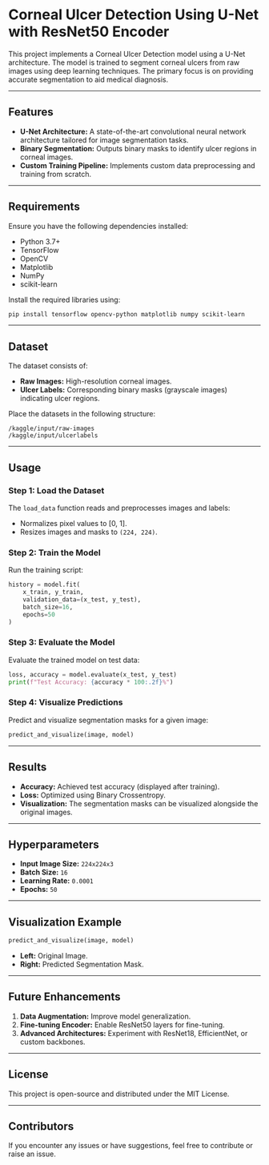 # Corneal Ulcer Detection Using U-Net with ResNet50 Encoder

This project implements a Corneal Ulcer Detection model using a U-Net architecture. The model is trained to segment corneal ulcers from raw images using deep learning techniques. The primary focus is on providing accurate segmentation to aid medical diagnosis.

---

## Features

- **U-Net Architecture:** A state-of-the-art convolutional neural network architecture tailored for image segmentation tasks.
- **Binary Segmentation:** Outputs binary masks to identify ulcer regions in corneal images.
- **Custom Training Pipeline:** Implements custom data preprocessing and training from scratch.

---

## Requirements

Ensure you have the following dependencies installed:

- Python 3.7+
- TensorFlow
- OpenCV
- Matplotlib
- NumPy
- scikit-learn

Install the required libraries using:

```bash
pip install tensorflow opencv-python matplotlib numpy scikit-learn
```

---

## Dataset

The dataset consists of:

- **Raw Images:** High-resolution corneal images.
- **Ulcer Labels:** Corresponding binary masks (grayscale images) indicating ulcer regions.

Place the datasets in the following structure:

```
/kaggle/input/raw-images
/kaggle/input/ulcerlabels
```

---

## Usage

### Step 1: Load the Dataset

The `load_data` function reads and preprocesses images and labels:

- Normalizes pixel values to [0, 1].
- Resizes images and masks to `(224, 224)`.

### Step 2: Train the Model

Run the training script:

```python
history = model.fit(
    x_train, y_train,
    validation_data=(x_test, y_test),
    batch_size=16,
    epochs=50
)
```

### Step 3: Evaluate the Model

Evaluate the trained model on test data:

```python
loss, accuracy = model.evaluate(x_test, y_test)
print(f"Test Accuracy: {accuracy * 100:.2f}%")
```

### Step 4: Visualize Predictions

Predict and visualize segmentation masks for a given image:

```python
predict_and_visualize(image, model)
```

---

## Results

- **Accuracy:** Achieved test accuracy (displayed after training).
- **Loss:** Optimized using Binary Crossentropy.
- **Visualization:** The segmentation masks can be visualized alongside the original images.

---

## Hyperparameters

- **Input Image Size:** `224x224x3`
- **Batch Size:** `16`
- **Learning Rate:** `0.0001`
- **Epochs:** `50`

---

## Visualization Example

```python
predict_and_visualize(image, model)
```

- **Left:** Original Image.
- **Right:** Predicted Segmentation Mask.

---

## Future Enhancements

1. **Data Augmentation:** Improve model generalization.
2. **Fine-tuning Encoder:** Enable ResNet50 layers for fine-tuning.
3. **Advanced Architectures:** Experiment with ResNet18, EfficientNet, or custom backbones.

---

## License

This project is open-source and distributed under the MIT License.

---

## Contributors

If you encounter any issues or have suggestions, feel free to contribute or raise an issue.
